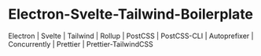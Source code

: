 # Electron-Svelte-Tailwind-Boilerplate
Electron | Svelte | Tailwind | Rollup | PostCSS | PostCSS-CLI | Autoprefixer | Concurrently | Prettier | Prettier-TailwindCSS
